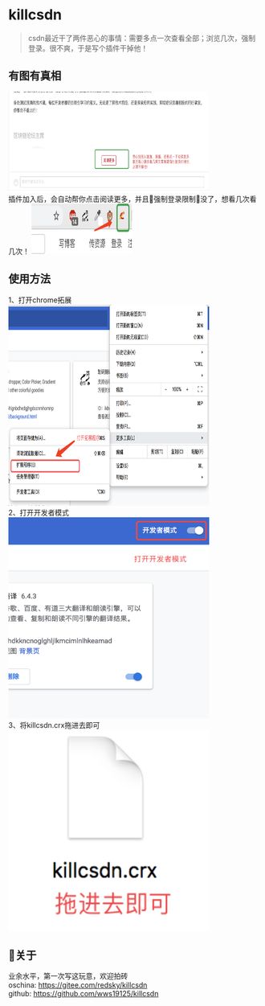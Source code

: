# killcsdn
> csdn最近干了两件恶心的事情：需要多点一次查看全部；浏览几次，强制登录。很不爽，于是写个插件干掉他！

## 有图有真相
<img src="./csdn.png" width = "400" height = "200"/><br/>
插件加入后，会自动帮你点击阅读更多，并且强制登录限制没了，想看几次看几次！
<img src="./killcsdn.png" width = "200" height = "100"/><br/>

## 使用方法
1、打开chrome拓展<br/>
  <img src="./1.png" width = "400" height = "400"/><br/>
2、打开开发者模式<br/>
  <img src="./2.png" width = "400" height = "400"/><br/>
3、将killcsdn.crx拖进去即可<br/>
  <img src="./3.png" width = "400" height = "400"/><br/>
## 关于
业余水平，第一次写这玩意，欢迎拍砖
<br/>
oschina:  https://gitee.com/redsky/killcsdn
</br>
github: https://github.com/wws19125/killcsdn